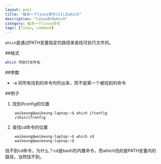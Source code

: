 ```yaml
---
layout: post
title: "每天一个linux命令(21)之which"
description: "linux命令which"
category: 每天一个linux命令
tags: [linux, command]
---
```


`which`是通过PATH变量指定的路径来查找可执行文件的。

##格式

```sh
which 可执行文件名
```

##参数

* -a 将所有找到的命令均列出来，而不是第一个被找到的命令 

##例子

1. 找到ifconfig的位置

        waikeung@waikeung-laptop:~$ which ifconfig 
        /sbin/ifconfig

2. 查找cd命令的位置

        waikeung@waikeung-laptop:~$ which cd
        waikeung@waikeung-laptop:~$ 

找不到cd命令，为什么？cd是bash的内置命令，而which找的是PATH变量内的路径，当然找不到。
